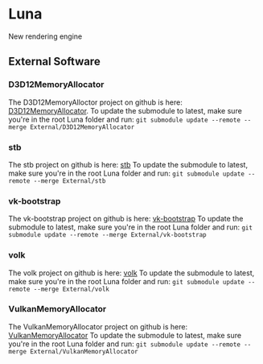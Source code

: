 # Luna
New rendering engine

## External Software
### D3D12MemoryAllocator
The D3D12MemoryAlloctor project on github is here: [D3D12MemoryAllocator](https://github.com/GPUOpen-LibrariesAndSDKs/D3D12MemoryAllocator).
To update the submodule to latest, make sure you're in the root Luna folder and run:
``git submodule update --remote --merge External/D3D12MemoryAllocator``

### stb
The stb project on github is here: [stb](https://github.com/nothings/stb)
To update the submodule to latest, make sure you're in the root Luna folder and run:
``git submodule update --remote --merge External/stb``

### vk-bootstrap
The vk-bootstrap project on github is here: [vk-bootstrap](https://github.com/charles-lunarg/vk-bootstrap)
To update the submodule to latest, make sure you're in the root Luna folder and run:
``git submodule update --remote --merge External/vk-bootstrap``

### volk
The volk project on github is here: [volk](https://github.com/zeux/volk)
To update the submodule to latest, make sure you're in the root Luna folder and run:
``git submodule update --remote --merge External/volk``

### VulkanMemoryAllocator
The VulkanMemoryAllocator project on github is here: [VulkanMemoryAllocator](https://github.com/GPUOpen-LibrariesAndSDKs/VulkanMemoryAllocator)
To update the submodule to latest, make sure you're in the root Luna folder and run:
``git submodule update --remote --merge External/VulkanMemoryAllocator``